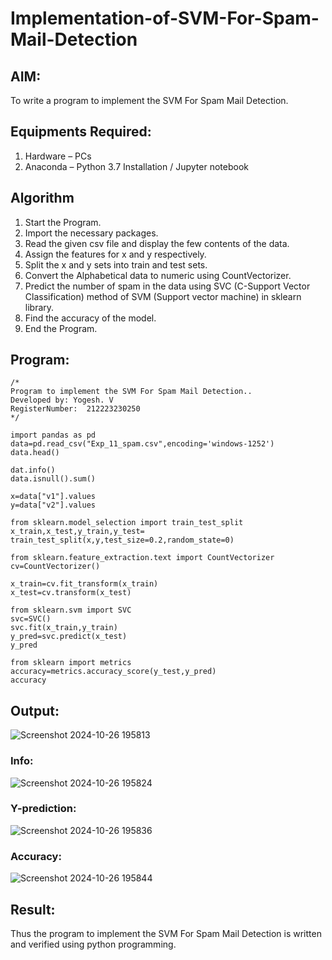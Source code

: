 # Implementation-of-SVM-For-Spam-Mail-Detection

## AIM:
To write a program to implement the SVM For Spam Mail Detection.

## Equipments Required:
1. Hardware – PCs
2. Anaconda – Python 3.7 Installation / Jupyter notebook

## Algorithm
1. Start the Program.
2. Import the necessary packages.
3. Read the given csv file and display the few contents of the data.
4. Assign the features for x and y respectively.
5. Split the x and y sets into train and test sets.
6. Convert the Alphabetical data to numeric using CountVectorizer.
7. Predict the number of spam in the data using SVC (C-Support Vector Classification) method of SVM (Support vector machine) in sklearn library.
8. Find the accuracy of the model.
9. End the Program.

## Program:
```
/*
Program to implement the SVM For Spam Mail Detection..
Developed by: Yogesh. V
RegisterNumber:  212223230250
*/
```
```
import pandas as pd
data=pd.read_csv("Exp_11_spam.csv",encoding='windows-1252')
data.head()

dat.info()
data.isnull().sum()

x=data["v1"].values
y=data["v2"].values

from sklearn.model_selection import train_test_split
x_train,x_test,y_train,y_test= train_test_split(x,y,test_size=0.2,random_state=0)

from sklearn.feature_extraction.text import CountVectorizer
cv=CountVectorizer()

x_train=cv.fit_transform(x_train)
x_test=cv.transform(x_test)

from sklearn.svm import SVC
svc=SVC()
svc.fit(x_train,y_train)
y_pred=svc.predict(x_test)
y_pred

from sklearn import metrics
accuracy=metrics.accuracy_score(y_test,y_pred)
accuracy
```
## Output:
![Screenshot 2024-10-26 195813](https://github.com/user-attachments/assets/ff371d34-9769-43de-96f6-7821466883d3)
### Info:
![Screenshot 2024-10-26 195824](https://github.com/user-attachments/assets/6bc218e6-d608-4c3c-be60-cfb52a6ba513)
### Y-prediction:
![Screenshot 2024-10-26 195836](https://github.com/user-attachments/assets/c56cbb97-199e-4f10-a351-12275f8ae582)
### Accuracy:
![Screenshot 2024-10-26 195844](https://github.com/user-attachments/assets/a02ac7d1-2ac7-447f-848b-e564f5e5d669)
## Result:
Thus the program to implement the SVM For Spam Mail Detection is written and verified using python programming.
